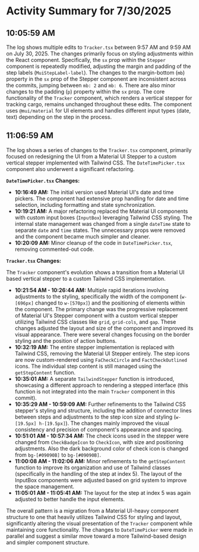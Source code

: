 # Activity Summary for 7/30/2025

## 10:05:59 AM
The log shows multiple edits to `Tracker.tsx` between 9:57 AM and 9:59 AM on July 30, 2025.  The changes primarily focus on styling adjustments within the React component.  Specifically, the `sx` prop within the `Stepper` component is repeatedly modified, adjusting the margin and padding of the step labels (`MuiStepLabel-label`).  The changes to the margin-bottom (`mb`) property in the `sx` prop of the Stepper component are inconsistent across the commits, jumping between `mb: 2` and `mb: 6`. There are also minor changes to the padding (`p`) property within the `sx` prop.  The core functionality of the `Tracker` component, which renders a vertical stepper for tracking cargo, remains unchanged throughout these edits.  The component uses `@mui/material` for UI elements and handles different input types (date, text) depending on the step in the process.


## 11:06:59 AM
The log shows a series of changes to the `Tracker.tsx` component, primarily focused on redesigning the UI from a Material UI Stepper to a custom vertical stepper implemented with Tailwind CSS.  The `DateTimePicker.tsx` component also underwent a significant refactoring.

**`DateTimePicker.tsx` Changes:**

* **10:16:49 AM:** The initial version used Material UI's date and time pickers.  The component had extensive prop handling for date and time selection, including formatting and state synchronization.
* **10:19:21 AM:** A major refactoring replaced the Material UI components with custom input boxes (`InputBox`) leveraging Tailwind CSS styling.  The internal state management was changed from a single `dateTime` state to separate `date` and `time` states. The unnecessary props were removed and the component became much simpler and cleaner.
* **10:20:09 AM:** Minor cleanup of the code in `DateTimePicker.tsx`, removing commented-out code.

**`Tracker.tsx` Changes:**

The `Tracker` component's evolution shows a transition from a Material UI based vertical stepper to a custom Tailwind CSS implementation.

* **10:21:54 AM - 10:26:44 AM:**  Multiple rapid iterations involving adjustments to the styling, specifically the width of the component (`w-[696px]` changed to `w-[570px]`) and the positioning of elements within the component.  The primary change was the progressive replacement of Material UI's Stepper component with a custom vertical stepper utilizing Tailwind CSS classes like `grid`, `grid-cols`, and `gap`. These changes adjusted the layout and size of the component and improved its visual appearance. There were several changes focusing on the border styling and the position of action buttons.
* **10:32:19 AM:** The entire stepper implementation is replaced with Tailwind CSS, removing the Material UI Stepper entirely. The step icons are now custom-rendered using `FaCheckCircle` and `FactCheckOutlined` icons.  The individual step content is still managed using the `getStepContent` function.
* **10:35:01 AM:** A separate `TailwindStepper` function is introduced, showcasing a different approach to rendering a stepped interface (this function is not integrated into the main `Tracker` component in this commit).
* **10:35:29 AM - 10:59:09 AM:**  Further refinements to the Tailwind CSS stepper's styling and structure, including the addition of connector lines between steps and adjustments to the step icon size and styling (`w-[19.5px] h-[19.5px]`).  The changes mainly improved the visual consistency and precision of component's appearance and spacing.
* **10:51:01 AM - 10:57:34 AM:** The check icons used in the stepper were changed from `CheckBadgeIcon` to `CheckIcon`,  with size and positioning adjustments. Also the dark background color of check icon is changed from `bg-[#09090B]` to `bg-[#09090B]`.
* **11:00:08 AM - 11:02:06 AM:** Minor refinements to the `getStepContent` function to improve its organization and use of Tailwind classes (specifically in the handling of the step at index 5).  The layout of the InputBox components were adjusted based on grid system to improve the space management.
* **11:05:01 AM - 11:05:41 AM:** The layout for the step at index 5 was again adjusted to better handle the input elements.


The overall pattern is a migration from a Material UI-heavy component structure to one that heavily utilizes Tailwind CSS for styling and layout, significantly altering the visual presentation of the `Tracker` component while maintaining core functionality.  The changes to `DateTimePicker` were made in parallel and suggest a similar move toward a more Tailwind-based design and simpler component structure.
